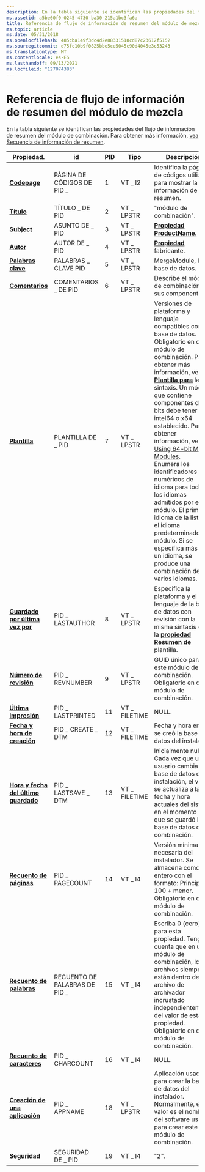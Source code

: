 ```yaml
---
description: En la tabla siguiente se identifican las propiedades del flujo de información de resumen del módulo de combinación. Para obtener más información, vea Secuencia de información de resumen.
ms.assetid: a5be60f0-0245-4730-ba30-215a1bc3fa6a
title: Referencia de flujo de información de resumen del módulo de mezcla
ms.topic: article
ms.date: 05/31/2018
ms.openlocfilehash: 485cba149f3dc4d2e88331518cd87c23612f5152
ms.sourcegitcommit: d75fc10b9f0825bbe5ce5045c90d4045e3c53243
ms.translationtype: MT
ms.contentlocale: es-ES
ms.lasthandoff: 09/13/2021
ms.locfileid: "127074383"
---
```

# <a name="merge-module-summary-information-stream-reference"></a>Referencia de flujo de información de resumen del módulo de mezcla

En la tabla siguiente se identifican las propiedades del flujo de información de resumen del módulo de combinación. Para obtener más información, [vea Secuencia de información de resumen](summary-information-stream.md).



| Propiedad.                                                     | id                 | PID | Tipo         | Descripción                                                                                                                                                                                                                                                                                                                                                                                                                                                                                                                                                                      |
|--------------------------------------------------------------|--------------------|-----|--------------|----------------------------------------------------------------------------------------------------------------------------------------------------------------------------------------------------------------------------------------------------------------------------------------------------------------------------------------------------------------------------------------------------------------------------------------------------------------------------------------------------------------------------------------------------------------------------------|
| [**Codepage**](codepage-summary.md)                         | PÁGINA DE CÓDIGOS DE PID \_      | 1   | VT \_ I2       | Identifica la página de códigos utilizada para mostrar la información de resumen.                                                                                                                                                                                                                                                                                                                                                                                                                                                                                                                |
| [**Título**](title-summary.md)                               | TÍTULO \_ DE PID         | 2   | VT \_ LPSTR    | "módulo de combinación".                                                                                                                                                                                                                                                                                                                                                                                                                                                                                                                                                                  |
| [**Subject**](subject-summary.md)                           | ASUNTO DE \_ PID       | 3   | VT \_ LPSTR    | [**Propiedad ProductName.**](productname.md)                                                                                                                                                                                                                                                                                                                                                                                                                                                                                                                                     |
| [**Autor**](author-summary.md)                             | AUTOR DE \_ PID        | 4   | VT \_ LPSTR    | [**Propiedad**](manufacturer.md) fabricante.                                                                                                                                                                                                                                                                                                                                                                                                                                                                                                                                   |
| [**Palabras clave**](keywords-summary.md)                         | PALABRAS \_ CLAVE PID      | 5   | VT \_ LPSTR    | MergeModule, MSI, base de datos.                                                                                                                                                                                                                                                                                                                                                                                                                                                                                                                                                      |
| [**Comentarios**](comments-summary.md)                         | COMENTARIOS \_ DE PID      | 6   | VT \_ LPSTR    | Describe el módulo de combinación y sus componentes.                                                                                                                                                                                                                                                                                                                                                                                                                                                                                                                                   |
| [**Plantilla**](template-summary.md)                         | PLANTILLA DE \_ PID      | 7   | VT \_ LPSTR    | Versiones de plataforma y lenguaje compatibles con la base de datos. Obligatorio en cada módulo de combinación. Para obtener más información, vea [**Plantilla para**](template-summary.md) la sintaxis. Un módulo que contiene componentes de 64 bits debe tener intel64 o x64 establecido. Para obtener información, vea [Using 64-bit Merge Modules](using-64-bit-merge-modules.md).<br/> Enumera los identificadores numéricos de idioma para todos los idiomas admitidos por el módulo. El primer idioma de la lista es el idioma predeterminado del módulo. Si se especifica más de un idioma, se produce una combinación de varios idiomas.<br/> |
| [**Guardado por última vez por**](last-saved-by-summary.md)               | PID \_ LASTAUTHOR    | 8   | VT \_ LPSTR    | Especifica la plataforma y el lenguaje de la base de datos con revisión con la misma sintaxis que la [**propiedad Resumen de**](template-summary.md) plantilla.                                                                                                                                                                                                                                                                                                                                                                                                                                  |
| [**Número de revisión**](revision-number-summary.md)           | PID \_ REVNUMBER     | 9   | VT \_ LPSTR    | GUID único para este módulo de combinación. Obligatorio en cada módulo de combinación.                                                                                                                                                                                                                                                                                                                                                                                                                                                                                                           |
| [**Última impresión**](last-printed-summary.md)                 | PID \_ LASTPRINTED   | 11  | VT \_ FILETIME | NULL.                                                                                                                                                                                                                                                                                                                                                                                                                                                                                                                                                                            |
| [**Fecha y hora de creación**](create-time-date-summary.md)         | PID \_ CREATE \_ DTM   | 12  | VT \_ FILETIME | Fecha y hora en que se creó la base de datos del instalador.                                                                                                                                                                                                                                                                                                                                                                                                                                                                                                                       |
| [**Hora y fecha del último guardado**](last-saved-time-date-summary.md) | PID \_ LASTSAVE \_ DTM | 13  | VT \_ FILETIME | Inicialmente null. Cada vez que un usuario cambia una base de datos de instalación, el valor se actualiza a la fecha y hora actuales del sistema en el momento en que se guardó la base de datos de combinación.                                                                                                                                                                                                                                                                                                                                                                                                                 |
| [**Recuento de páginas**](page-count-summary.md)                     | PID \_ PAGECOUNT     | 14  | VT \_ I4       | Versión mínima necesaria del instalador. Se almacena como un entero con el formato: Principal \* 100 + menor. Obligatorio en cada módulo de combinación.                                                                                                                                                                                                                                                                                                                                                                                                                                                      |
| [**Recuento de palabras**](word-count-summary.md)                     | RECUENTO DE PALABRAS DE PID \_     | 15  | VT \_ I4       | Escriba 0 (cero) para esta propiedad. Tenga en cuenta que en un módulo de combinación, los archivos siempre están dentro de un archivo de archivador incrustado independientemente del valor de esta propiedad. Obligatorio en cada módulo de combinación.                                                                                                                                                                                                                                                                                                                                                                                        |
| [**Recuento de caracteres**](character-count-summary.md)           | PID \_ CHARCOUNT     | 16  | VT \_ I4       | NULL.                                                                                                                                                                                                                                                                                                                                                                                                                                                                                                                                                                            |
| [**Creación de una aplicación**](creating-application-summary.md) | PID \_ APPNAME       | 18  | VT \_ LPSTR    | Aplicación usada para crear la base de datos del instalador. Normalmente, el valor es el nombre del software usado para crear este módulo de combinación.                                                                                                                                                                                                                                                                                                                                                                                                                                            |
| [**Seguridad**](security-summary.md)                         | SEGURIDAD DE \_ PID      | 19  | VT \_ I4       | "2".                                                                                                                                                                                                                                                                                                                                                                                                                                                                                                                                                                             |



 

 

 




